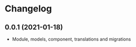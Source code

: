 Changelog
=========
 
## 0.0.1 (2021-01-18)
 * Module, models, component, translations and migrations